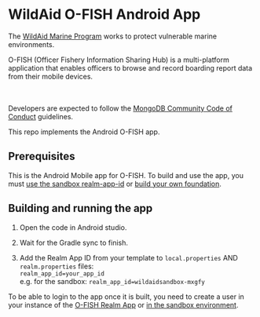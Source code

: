# WildAid O-FISH Android App

The [WildAid Marine Program](https://marine.wildaid.org/) works to protect vulnerable marine environments.

O-FISH (Officer Fishery Information Sharing Hub) is a multi-platform application that enables officers to browse and record boarding report data from their mobile devices.

<BR><BR>Developers are expected to follow the <A HREF="https://www.mongodb.com/community-code-of-conduct">MongoDB Community Code of Conduct</A> guidelines.

This repo implements the Android O-FISH app.

## Prerequisites

This is the Android Mobile app for O-FISH. To build and use the app, you must [use the sandbox realm-app-id](https://bit.ly/ofishsandbox) or [build your own foundation](http://wildaid.github.io/build).

## Building and running the app

1. Open the code in Android studio.

1. Wait for the Gradle sync to finish.<BR>
1. Add the Realm App ID from your template to `local.properties` AND `realm.properties` files:<BR>
`realm_app_id=your_app_id`<BR>
e.g. for the sandbox:
`realm_app_id=wildaidsandbox-mxgfy`<BR>

To be able to login to the app once it is built, you need to create a user in your instance of the [O-FISH Realm App](https://github.com/WildAid/o-fish-realm) or [in the sandbox environment](https://bit.ly/ofishsandbox).

